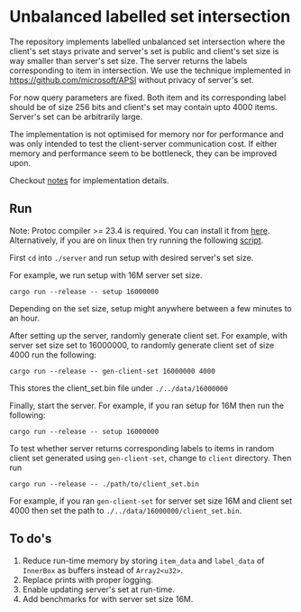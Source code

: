# Unbalanced labelled set intersection

The repository implements labelled unbalanced set intersection where the client's set stays private and server's set is public and client's set size is way smaller than server's set size. The server returns the labels corresponding to item in intersection. We use the technique implemented in https://github.com/microsoft/APSI without privacy of server's set.

For now query parameters are fixed. Both item and its corresponding label should be of size 256 bits and client's set may contain upto 4000 items. Server's set can be arbitrarily large.

The implementation is not optimised for memory nor for performance and was only intended to test the client-server communication cost. If either memory and performance seem to be bottleneck, they can be improved upon.

Checkout [notes](./notes/Labelled%20PSI.md) for implementation details.

## Run

Note: Protoc compiler >= 23.4 is required. You can install it from [here](https://grpc.io/docs/protoc-installation/). Alternatively, if you are on linux then try running the following [script](./bootstrap-linux.sh).

First `cd` into `./server` and run setup with desired server's set size.

For example, we run setup with 16M server set size.

```
cargo run --release -- setup 16000000
```

Depending on the set size, setup might anywhere between a few minutes to an hour.

After setting up the server, randomly generate client set. For example, with server set size set to 16000000, to randomly generate client set of size 4000 run the following:

```
cargo run --release -- gen-client-set 16000000 4000
```

This stores the client_set.bin file under `./../data/16000000`

Finally, start the server. For example, if you ran setup for 16M then run the following:

```
cargo run --release -- setup 16000000
```

To test whether server returns corresponding labels to items in random client set generated using `gen-client-set`, change to `client` directory. Then run

```
cargo run --release -- ./path/to/client_set.bin
```

For example, if you ran `gen-client-set` for server set size 16M and client set 4000 then set the path to `./../data/16000000/client_set.bin`.

## To do's

1. Reduce run-time memory by storing `item_data` and `label_data` of `InnerBox` as buffers instead of `Array2<u32>`.
2. Replace prints with proper logging.
3. Enable updating server's set at run-time.
4. Add benchmarks for with server set size 16M.
